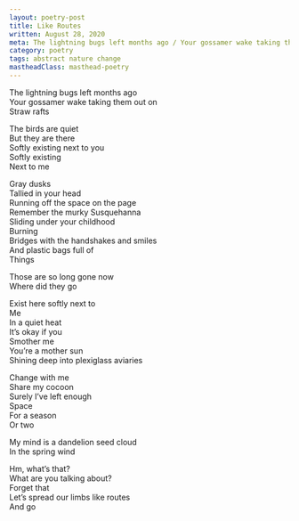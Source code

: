 ```yaml
---
layout: poetry-post
title: Like Routes
written: August 28, 2020
meta: The lightning bugs left months ago / Your gossamer wake taking them out on / Straw rafts
category: poetry
tags: abstract nature change
mastheadClass: masthead-poetry
---
```


The lightning bugs left months ago <br>
Your gossamer wake taking them out on <br>
Straw rafts

The birds are quiet <br>
But they are there <br>
Softly existing next to you <br>
Softly existing <br>
Next to me

Gray dusks <br>
Tallied in your head <br>
Running off the space on the page <br>
Remember the murky Susquehanna <br>
Sliding under your childhood <br>
Burning <br>
Bridges with the handshakes and smiles <br>
And plastic bags full of <br>
Things

Those are so long gone now <br>
Where did they go

Exist here softly next to <br>
Me <br>
In a quiet heat <br>
It’s okay if you <br>
Smother me <br>
You’re a mother sun <br>
Shining deep into plexiglass aviaries

Change with me <br>
Share my cocoon <br>
Surely I’ve left enough <br>
Space <br>
For a season <br>
Or two

My mind is a dandelion seed cloud <br>
In the spring wind

Hm, what’s that? <br>
What are you talking about? <br>
Forget that <br>
Let’s spread our limbs like routes <br>
And go
